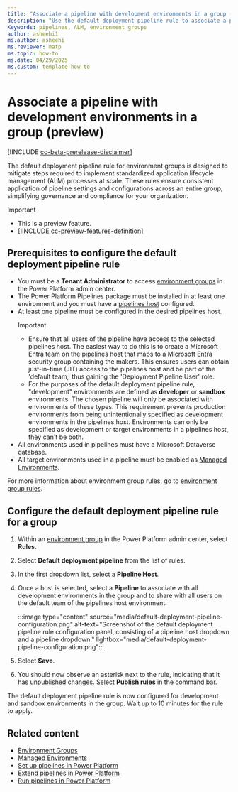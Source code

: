 ```yaml
---
title: "Associate a pipeline with development environments in a group (preview)"
description: "Use the default deployment pipeline rule to associate a pipeline with all development environments in an environment group."
Keywords: pipelines, ALM, environment groups
author: asheehi1
ms.author: asheehi
ms.reviewer: matp
ms.topic: how-to
ms.date: 04/29/2025
ms.custom: template-how-to
---
```

# Associate a pipeline with development environments in a group (preview)

[!INCLUDE [cc-beta-prerelease-disclaimer](../includes/cc-beta-prerelease-disclaimer.md)]

The default deployment pipeline rule for environment groups is designed to mitigate steps required to implement standardized application lifecycle management (ALM) processes at scale. These rules ensure consistent application of pipeline settings and configurations across an entire group, simplifying governance and compliance for your organization.

> [!IMPORTANT]
>
> - This is a preview feature.
> - [!INCLUDE [cc-preview-features-definition](../includes/cc-preview-features-definition.md)]

## Prerequisites to configure the default deployment pipeline rule

- You must be a **Tenant Administrator** to access [environment groups](../admin/environment-groups.md) in the Power Platform admin center.
- The Power Platform Pipelines package must be installed in at least one environment and you must have a [pipelines host](set-up-pipelines.md) configured.
- At least one pipeline must be configured in the desired pipelines host.
  > [!IMPORTANT]
  > - Ensure that all users of the pipeline have access to the selected pipelines host. The easiest way to do this is to create a Microsoft Entra team on the pipelines host that maps to a Microsoft Entra security group containing the makers. This ensures users can obtain just-in-time (JIT) access to the pipelines host and be part of the 'default team,' thus gaining the 'Deployment Pipeline User' role.
  > - For the purposes of the default deployment pipeline rule, "development" environments are defined as **developer** or **sandbox** environments. The chosen pipeline will only be associated with environments of these types. This requirement prevents production environments from being unintentionally specified as development environments in the pipelines host. Environments can only be specified as development or target environments in a pipelines host, they can't be both.
- All environments used in pipelines must have a Microsoft Dataverse database.
- All target environments used in a pipeline must be enabled as [Managed Environments](../admin/managed-environment-overview.md).

For more information about environment group rules, go to [environment group rules](../admin/environment-groups.md#rules).

## Configure the default deployment pipeline rule for a group

1. Within an [environment group](../admin/environment-groups.md) in the Power Platform admin center, select **Rules**.
1. Select **Default deployment pipeline** from the list of rules.
1. In the first dropdown list, select a **Pipeline Host**.
1. Once a host is selected, select a **Pipeline** to associate with all development environments in the group and to share with all users on the default team of the pipelines host environment. 

   :::image type="content" source="media/default-deployment-pipeline-configuration.png" alt-text="Screenshot of the default deployment pipeline rule configuration panel, consisting of a pipeline host dropdown and a pipeline dropdown." lightbox="media/default-deployment-pipeline-configuration.png":::

1. Select **Save**.
1. You should now observe an asterisk next to the rule, indicating that it has unpublished changes. Select **Publish rules** in the command bar.

The default deployment pipeline rule is now configured for development and sandbox environments in the group. Wait up to 10 minutes for the rule to apply.

## Related content

- [Environment Groups](../admin/environment-groups.md)
- [Managed Environments](../admin/managed-environment-overview.md)
- [Set up pipelines in Power Platform](set-up-pipelines.md)
- [Extend pipelines in Power Platform](extend-pipelines.md)
- [Run pipelines in Power Platform](run-pipeline.md)
